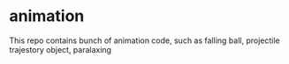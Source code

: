 animation
=========

This repo contains bunch of animation code, such as falling ball, projectile trajestory object, paralaxing 
